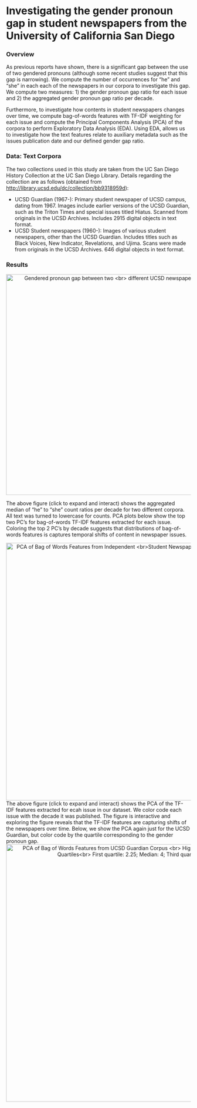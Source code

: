 # Investigating the gender pronoun gap in student newspapers from the University of California San Diego


### Overview

As previous reports have shown, there is a significant gap between the use of two gendered pronouns (although some recent studies suggest that this gap is narrowing). We compute the number of occurrences for “he” and “she” in each each of the newspapers in our corpora to investigate this gap. We compute two measures: 1) the gender pronoun gap ratio for each issue and 2) the aggregated gender pronoun gap ratio per decade.

Furthermore, to investigate how contents in student newspapers changes over time, we compute bag-of-words features with TF-IDF weighting for each issue and compute the Principal Components Analysis (PCA) of the corpora to perform Exploratory Data Analysis (EDA). Using EDA, allows us to investigate how the text features relate to auxiliary metadata such as the issues publication date and our defined gender gap ratio. 

### Data: Text Corpora
The two collections used in this study are taken from the UC San Diego History Collection at the UC San Diego Library. Details regarding the collection are as follows (obtained from http://library.ucsd.edu/dc/collection/bb9318959d): 
- UCSD Guardian (1967-): Primary student newspaper of UCSD campus, dating from 1967. Images include earlier versions of the UCSD Guardian, such as the Triton Times and special issues titled Hiatus. Scanned from originals in the UCSD Archives. Includes 2915 digital objects in text format. 
- UCSD Student newspapers (1960-): Images of various student newspapers, other than the UCSD Guardian. Includes titles such as Black Voices, New Indicator, Revelations, and Ujima. Scans were made from originals in the UCSD Archives. 646 digital objects in text format.




### Results

<div>
    <a href="https://plot.ly/~crude2refined/1983/" target="_blank" title="Gendered pronoun gap between two &lt;br&gt; different UCSD newspaper sources" style="display: block; text-align: center;"><img src="https://plot.ly/~crude2refined/1983.png" alt="Gendered pronoun gap between two &lt;br&gt; different UCSD newspaper sources" style="max-width: 100%;width: 600px;"  width="600" onerror="this.onerror=null;this.src='https://plot.ly/404.png';" /></a>
    <script data-plotly="crude2refined:1983"  src="https://plot.ly/embed.js" async></script>
</div>

The above figure (click to expand and interact) shows the aggregated median of “he” to “she” count ratios per decade for two different corpora. All text was turned to lowercase for counts. PCA plots below show the top two PC’s for bag-of-words TF-IDF features extracted for each issue. Coloring the top 2 PC’s by decade suggests that distributions of bag-of-words features is captures temporal shifts of content in newspaper issues. 


<div>
    <a href="https://plot.ly/~crude2refined/1987/" target="_blank" title="PCA of Bag of Words Features from Independent &lt;br&gt;Student Newspapers and the UCSD Guardian" style="display: block; text-align: center;"><img src="https://plot.ly/~crude2refined/1987.png" alt="PCA of Bag of Words Features from Independent &lt;br&gt;Student Newspapers and the UCSD Guardian" style="max-width: 100%;width: 700px;"  width="700" onerror="this.onerror=null;this.src='https://plot.ly/404.png';" /></a>
    <script data-plotly="crude2refined:1987"  src="https://plot.ly/embed.js" async></script>
</div>
The above figure (click to expand and interact) shows the PCA of the TF-IDF features extracted for ecah issue in our dataset. We color code each issue with the decade it was published. The figure is interactive and exploring the figure reveals that the TF-IDF features are capturing shifts of the newspapers over time. Below, we show the PCA again just for the UCSD Guardian, but color code by the quartile corresponding to the gender pronoun gap. 

<div>
    <a href="https://plot.ly/~crude2refined/1985/" target="_blank" title="PCA of Bag of Words Features from UCSD Guardian Corpus &lt;br&gt; Highlighting He-to-She Ratio Quartiles&lt;br&gt; First quartile: 2.25; Median: 4; Third quartile: 7.25" style="display: block; text-align: center;"><img src="https://plot.ly/~crude2refined/1985.png" alt="PCA of Bag of Words Features from UCSD Guardian Corpus &lt;br&gt; Highlighting He-to-She Ratio Quartiles&lt;br&gt; First quartile: 2.25; Median: 4; Third quartile: 7.25" style="max-width: 100%;width: 700px;"  width="700" onerror="this.onerror=null;this.src='https://plot.ly/404.png';" /></a>
    <script data-plotly="crude2refined:1985"  src="https://plot.ly/embed.js" async></script>
</div>
